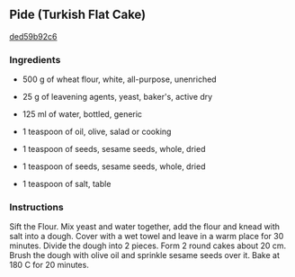 ## Pide (Turkish Flat Cake)

[ded59b92c6](http://www.food.com/recipe/pide-turkish-flat-cake-55426)

### Ingredients

 - 500 g of wheat flour, white, all-purpose, unenriched

 - 25 g of leavening agents, yeast, baker's, active dry

 - 125 ml of water, bottled, generic

 - 1 teaspoon of oil, olive, salad or cooking

 - 1 teaspoon of seeds, sesame seeds, whole, dried

 - 1 teaspoon of seeds, sesame seeds, whole, dried

 - 1 teaspoon of salt, table

### Instructions

Sift the Flour. Mix yeast and water together, add the flour and knead with salt into a dough. Cover with a wet towel and leave in a warm place for 30 minutes. Divide the dough into 2 pieces. Form 2 round cakes about 20 cm. Brush the dough with olive oil and sprinkle sesame seeds over it. Bake at 180 C for 20 minutes.